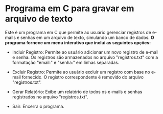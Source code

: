 # Programa em C para gravar em arquivo de texto
Este é um programa em C que permite ao usuário gerenciar registros de e-mails e senhas em um arquivo de texto, simulando um banco de dados.
**O programa fornece um menu interativo que inclui as seguintes opções:**


- Incluir Registro: Permite ao usuário adicionar um novo registro de e-mail e senha. Os registros são armazenados no arquivo "registros.txt" com a formatação "email:" e "senha:" em linhas separadas.

- Excluir Registro: Permite ao usuário excluir um registro com base no e-mail fornecido. O registro correspondente é removido do arquivo "registros.txt".

- Gerar Relatório: Exibe um relatório de todos os e-mails e senhas registrados no arquivo "registros.txt".

- Sair: Encerra o programa.

